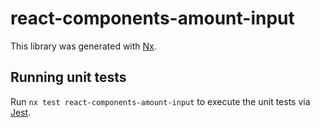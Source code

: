 # react-components-amount-input

This library was generated with [Nx](https://nx.dev).

## Running unit tests

Run `nx test react-components-amount-input` to execute the unit tests via [Jest](https://jestjs.io).
